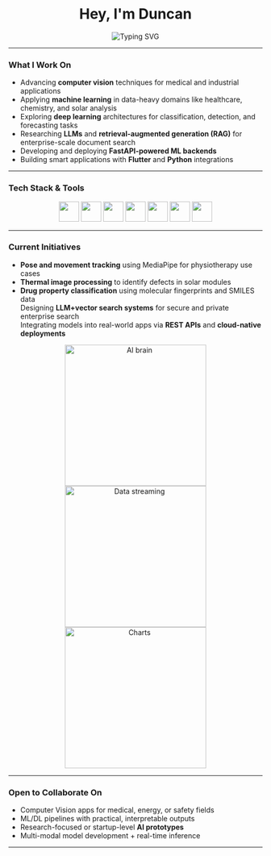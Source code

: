 <h1 align="center">Hey, I'm Duncan </h1>

<p align="center">
  <img src="https://readme-typing-svg.herokuapp.com?font=Fira+Code&size=22&pause=1000&color=F7F7F7&center=true&vCenter=true&width=420&lines=PhD+Student+in+Big+Data;Computer+Vision+%7C+ML+%7C+LLMs;From+Research+to+Real+World+Solutions" alt="Typing SVG" />
</p>

---

### What I Work On

- Advancing **computer vision** techniques for medical and industrial applications  
-  Applying **machine learning** in data-heavy domains like healthcare, chemistry, and solar analysis  
-  Exploring **deep learning** architectures for classification, detection, and forecasting tasks  
-  Researching **LLMs** and **retrieval-augmented generation (RAG)** for enterprise-scale document search  
-  Developing and deploying **FastAPI-powered ML backends**  
-  Building smart applications with **Flutter** and **Python** integrations

---

### Tech Stack & Tools

<p align="center">
  <img src="https://cdn.jsdelivr.net/gh/devicons/devicon/icons/python/python-original.svg" height="40" />
  <img src="https://cdn.jsdelivr.net/gh/devicons/devicon/icons/flutter/flutter-original.svg" height="40" />
  <img src="https://upload.wikimedia.org/wikipedia/commons/2/21/Matlab_Logo.png" height="40" />
  <img src="https://cdn.jsdelivr.net/gh/devicons/devicon/icons/docker/docker-original.svg" height="40" />
  <img src="https://cdn.jsdelivr.net/gh/devicons/devicon/icons/pytorch/pytorch-original.svg" height="40" />
  <img src="https://cdn.jsdelivr.net/gh/devicons/devicon/icons/tensorflow/tensorflow-original.svg" height="40" />
  <img src="https://cdn.jsdelivr.net/gh/devicons/devicon/icons/github/github-original.svg" height="40" />
</p>

---

### Current Initiatives

- **Pose and movement tracking** using MediaPipe for physiotherapy use cases  
-  **Thermal image processing** to identify defects in solar modules  
- **Drug property classification** using molecular fingerprints and SMILES data  
   Designing **LLM+vector search systems** for secure and private enterprise search  
   Integrating models into real-world apps via **REST APIs** and **cloud-native deployments**

<p align="center">
  <img src="https://media.giphy.com/media/3o7abB06u9bNzA8lu8/giphy.gif" width="280" alt="AI brain" />
  <img src="https://media.giphy.com/media/l3vR85PnGsBwu1PFK/giphy.gif" width="280" alt="Data streaming" />
  <img src="https://media.giphy.com/media/XIqCQx02E1U9W/giphy.gif" width="280" alt="Charts" />
</p>

---

### Open to Collaborate On

- Computer Vision apps for medical, energy, or safety fields  
- ML/DL pipelines with practical, interpretable outputs  
- Research-focused or startup-level **AI prototypes**  
- Multi-modal model development + real-time inference

---


